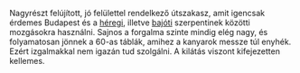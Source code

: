 Nagyrészt felújított, jó felülettel rendelkező útszakasz, amit igencsak érdemes Budapest és a [héregi](#Hereg), illetve [bajóti](#BajnaBajot) szerpentinek közötti mozgásokra használni. Sajnos a forgalma szinte mindig elég nagy, és folyamatosan jönnek a 60-as táblák, amihez a kanyarok messze túl enyhék. Ezért izgalmakkal nem igazán tud szolgálni. A kilátás viszont kifejezetten kellemes.
